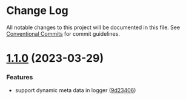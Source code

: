 # Change Log

All notable changes to this project will be documented in this file.
See [Conventional Commits](https://conventionalcommits.org) for commit guidelines.

# [1.1.0](https://github.com/codeplant-de/nodejs-server-utils/compare/v1.0.1...v1.1.0) (2023-03-29)


### Features

* support dynamic meta data in logger ([9d23406](https://github.com/codeplant-de/nodejs-server-utils/commit/9d234067afde100adc29336a99e097b856611eac))
